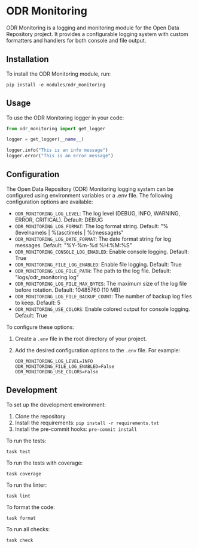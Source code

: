 # ODR Monitoring

ODR Monitoring is a logging and monitoring module for the Open Data Repository project. It provides a configurable logging system with custom formatters and handlers for both console and file output.

## Installation

To install the ODR Monitoring module, run:

```
pip install -e modules/odr_monitoring
```

## Usage

To use the ODR Monitoring logger in your code:

```python
from odr_monitoring import get_logger

logger = get_logger(__name__)

logger.info("This is an info message")
logger.error("This is an error message")
```

## Configuration

The Open Data Repository (ODR) Monitoring logging system can be configured using environment variables or a .env file. The following configuration options are available:

- `ODR_MONITORING_LOG_LEVEL`: The log level (DEBUG, INFO, WARNING, ERROR, CRITICAL). Default: DEBUG
- `ODR_MONITORING_LOG_FORMAT`: The log format string. Default: "%(levelname)s | %(asctime)s | %(message)s"
- `ODR_MONITORING_LOG_DATE_FORMAT`: The date format string for log messages. Default: "%Y-%m-%d %H:%M:%S"
- `ODR_MONITORING_CONSOLE_LOG_ENABLED`: Enable console logging. Default: True
- `ODR_MONITORING_FILE_LOG_ENABLED`: Enable file logging. Default: True
- `ODR_MONITORING_LOG_FILE_PATH`: The path to the log file. Default: "logs/odr_monitoring.log"
- `ODR_MONITORING_LOG_FILE_MAX_BYTES`: The maximum size of the log file before rotation. Default: 10485760 (10 MB)
- `ODR_MONITORING_LOG_FILE_BACKUP_COUNT`: The number of backup log files to keep. Default: 5
- `ODR_MONITORING_USE_COLORS`: Enable colored output for console logging. Default: True

To configure these options:

1. Create a `.env` file in the root directory of your project.
2. Add the desired configuration options to the `.env` file. For example:

   ```
   ODR_MONITORING_LOG_LEVEL=INFO
   ODR_MONITORING_FILE_LOG_ENABLED=False
   ODR_MONITORING_USE_COLORS=False
   ```

## Development

To set up the development environment:

1. Clone the repository
2. Install the requirements: `pip install -r requirements.txt`
3. Install the pre-commit hooks: `pre-commit install`

To run the tests:

```
task test
```

To run the tests with coverage:

```
task coverage
```

To run the linter:

```
task lint
```

To format the code:

```
task format
```

To run all checks:

```
task check
```
